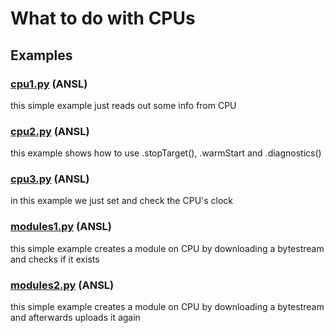 # What to do with CPUs

## Examples

### [cpu1.py](https://github.com/hilch/Pvi.py/tree/main/examples/cpu1.py) (ANSL)

this simple example just reads out some info from CPU

### [cpu2.py](https://github.com/hilch/Pvi.py/tree/main/examples/cpu2.py) (ANSL)

this example shows how to use .stopTarget(), .warmStart and .diagnostics()

### [cpu3.py](https://github.com/hilch/Pvi.py/tree/main/examples/cpu3.py) (ANSL)

in this example we just set and check the CPU's clock

### [modules1.py](https://github.com/hilch/Pvi.py/tree/main/examples/modules1.py) (ANSL)

this simple example creates a module on CPU by downloading a bytestream and checks if it exists

### [modules2.py](https://github.com/hilch/Pvi.py/tree/main/examples/modules2.py) (ANSL)

this simple example creates a module on CPU by downloading a bytestream and afterwards uploads it again
